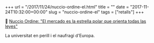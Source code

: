 +++
url = "/2017/11/24/nuccio-ordine-el.html"
title = ""
date = "2017-11-24T10:32:00+00:00"
slug = "nuccio-ordine-el"
tags = ["retalls"]
+++

<p>📎 <a href="http://www.eldiario.es/cultura/libros/mercado-estrella-polar-orienta-todas_0_711130015.html">Nuccio Ordine: "El mercado es la estrella polar que orienta todas las leyes"</a></p>
<p>La universitat en perill i el naufragi d'Europa.</p>
